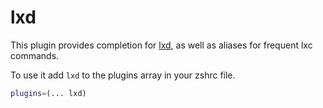 # lxd

This plugin provides completion for [lxd](https://linuxcontainers.org/lxd/), as well as aliases
for frequent lxc commands.

To use it add `lxd` to the plugins array in your zshrc file.

```zsh
plugins=(... lxd)
```
